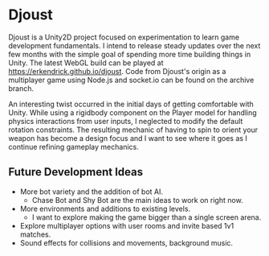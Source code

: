 # Djoust

Djoust is a Unity2D project focused on experimentation to learn game development fundamentals. I intend to release steady updates over the next few months with the simple goal of spending more time building things in Unity. The latest WebGL build can be played at <https://erkendrick.github.io/djoust>. Code from Djoust's origin as a multiplayer game using Node.js and socket.io can be found on the archive branch.

An interesting twist occurred in the initial days of getting comfortable with Unity. While using a rigidbody component on the Player model for handling physics interactions from user inputs, I neglected to modify the default rotation constraints. The resulting mechanic of having to spin to orient your weapon has become a design focus and I want to see where it goes as I continue refining gameplay mechanics. 

## Future Development Ideas

- More bot variety and the addition of bot AI.
    - Chase Bot and Shy Bot are the main ideas to work on right now.
- More environments and additions to existing levels.
    - I want to explore making the game bigger than a single screen arena.
- Explore multiplayer options with user rooms and invite based 1v1 matches.
- Sound effects for collisions and movements, background music.




